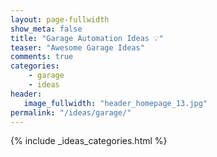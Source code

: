 ```yaml
---
layout: page-fullwidth
show_meta: false
title: "Garage Automation Ideas 💡"
teaser: "Awesome Garage Ideas"
comments: true
categories:
    - garage
    - ideas
header:
   image_fullwidth: "header_homepage_13.jpg"
permalink: "/ideas/garage/"
---
```


{% include _ideas_categories.html %}